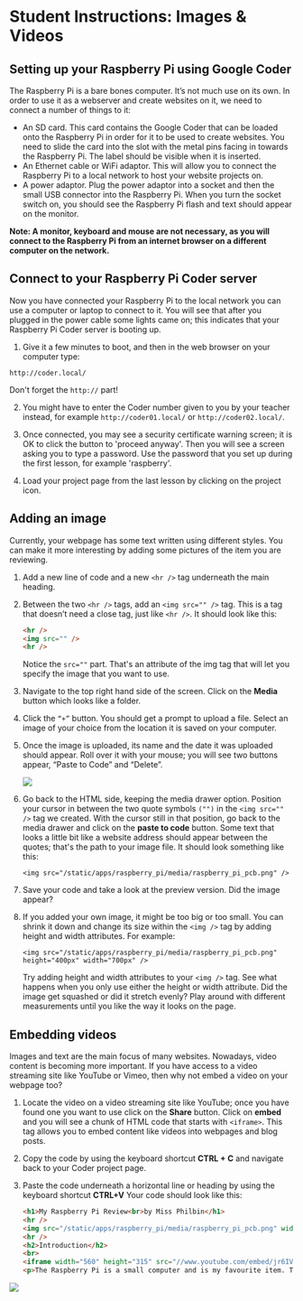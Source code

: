 # Student Instructions: Images & Videos

## Setting up your Raspberry Pi using Google Coder

The Raspberry Pi is a bare bones computer. It’s not much use on its own. In order to use it as a webserver and create websites on it, we need to connect a number of things to it:

- An SD card. This card contains the Google Coder that can be loaded onto the Raspberry Pi in order for it to be used to create websites. You need to slide the card into the slot with the metal pins facing in towards the Raspberry Pi. The label should be visible when it is inserted.
- An Ethernet cable or WiFi adaptor. This will allow you to connect the Raspberry Pi to a local network to host your website projects on.
- A power adaptor. Plug the power adaptor into a socket and then the small USB connector into the Raspberry Pi. When you turn the socket switch on, you should see the Raspberry Pi flash and text should appear on the monitor.

**Note: A monitor, keyboard and mouse are not necessary, as you will connect to the Raspberry Pi from an internet browser on a different computer on the network.**

## Connect to your Raspberry Pi Coder server

Now you have connected your Raspberry Pi to the local network you can use a computer or laptop to connect to it. You will see that after you plugged in the power cable some lights came on; this indicates that your Raspberry Pi Coder server is booting up. 

1. Give it a few minutes to boot, and then in the web browser on your computer type:

  ```
  http://coder.local/
  ```
  Don't forget the `http://` part!

2. You might have to enter the Coder number given to you by your teacher instead, for example `http://coder01.local/` or `http://coder02.local/`.  

3. Once connected, you may see a security certificate warning screen; it is OK to click the button to 'proceed anyway'. Then you will see a screen asking you to type a password. Use the password that you set up during the first lesson, for example 'raspberry'.

4. Load your project page from the last lesson by clicking on the project icon.

## Adding an image

Currently, your webpage has some text written using different styles. You can make it more interesting by adding some pictures of the item you are reviewing.

1. Add a new line of code and a new `<hr />` tag underneath the main heading.

2. Between the two `<hr />` tags, add an `<img src="" />` tag. This is a tag that doesn’t need a close tag, just like `<hr />`. It should look like this: 

	```html
	<hr />
	<img src="" />
	<hr />
	```
	
	Notice the `src=""` part. That's an attribute of the img tag that will let you specify the image that you want to use.

3. Navigate to the top right hand side of the screen. Click on the **Media** button which looks like a folder.

4. Click the `“+”` button. You should get a prompt to upload a file. Select an image of your choice from the location it is saved on your computer.

5. Once the image is uploaded, its name and the date it was uploaded should appear. Roll over it with your mouse; you will see two buttons appear, “Paste to Code” and “Delete”.

	![](adding-media.png) 

6. Go back to the HTML side, keeping the media drawer option. Position your cursor in between the two quote symbols `("")` in the `<img src="" />` tag we created. With the cursor still in that position, go back to the media drawer and click on the **paste to code** button. Some text that looks a little bit like a website address should appear between the quotes; that's the path to your image file. It should look something like this:

	`<img src="/static/apps/raspberry_pi/media/raspberry_pi_pcb.png" />`

7. Save your code and take a look at the preview version. Did the image appear?

8. If you added your own image, it might be too big or too small. You can shrink it down and change its size within the `<img />` tag by adding height and width attributes. For example:

	`<img src="/static/apps/raspberry_pi/media/raspberry_pi_pcb.png" height="400px" width="700px" />`
	
	Try adding height and width attributes to your `<img />` tag. See what happens when you only use either the height or width attribute. Did the image get squashed or did it stretch evenly? Play around with different measurements until you like the way it looks on the page.


## Embedding videos

Images and text are the main focus of many websites. Nowadays, video content is becoming more important. If you have access to a video streaming site like YouTube or Vimeo, then why not embed a video on your webpage too?

1. Locate the video on a video streaming site like YouTube; once you have found one you want to use click on the **Share** button. Click on **embed** and you will see a chunk of HTML code that starts with `<iframe>`. This tag allows you to embed content like videos into webpages and blog posts.

2. Copy the code by using the keyboard shortcut **CTRL + C** and navigate back to your Coder project page.

3. Paste the code underneath a horizontal line or heading by using the keyboard shortcut **CTRL+V** Your code should look like this:

	```html
	<h1>My Raspberry Pi Review<br>by Miss Philbin</h1>
	<hr />
    <img src="/static/apps/raspberry_pi/media/raspberry_pi_pcb.png" width="400" />
    <hr />
    <h2>Introduction</h2>
    <br>
    <iframe width="560" height="315" src="//www.youtube.com/embed/jr6IVLZmp28?list=PL455284BB15D6E8F0" frameborder="0" allowfullscreen></iframe>
    <p>The Raspberry Pi is a small computer and is my favourite item. This is a video that explains what a Raspberry Pi is and how to set one up for the first time!</p>
	```


![](video.png)



